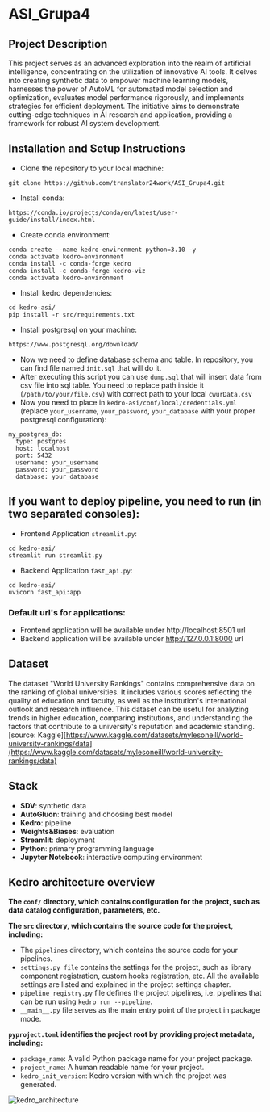 # ASI_Grupa4

## Project Description

This project serves as an advanced exploration into the realm of artificial intelligence, concentrating on the utilization of innovative AI tools. It delves into creating synthetic data to empower machine learning models, harnesses the power of AutoML for automated model selection and optimization, evaluates model performance rigorously, and implements strategies for efficient deployment. The initiative aims to demonstrate cutting-edge techniques in AI research and application, providing a framework for robust AI system development.

## Installation and Setup Instructions

* Clone the repository to your local machine:
```
git clone https://github.com/translator24work/ASI_Grupa4.git
```
* Install conda:
```
https://conda.io/projects/conda/en/latest/user-guide/install/index.html
```
* Create conda environment:
```
conda create --name kedro-environment python=3.10 -y
conda activate kedro-environment
conda install -c conda-forge kedro
conda install -c conda-forge kedro-viz
conda activate kedro-environment
```
* Install kedro dependencies:
```
cd kedro-asi/
pip install -r src/requirements.txt
```
* Install postgresql on your machine:
```
https://www.postgresql.org/download/
```
* Now we need to define database schema and table. In repository, you can find file named
`init.sql` that will do it.
* After executing this script you can use `dump.sql` that will insert data from csv file into sql table. You need to
replace path inside it (`/path/to/your/file.csv`) with correct path to your local `cwurData.csv`
* Now you need to place in `kedro-asi/conf/local/credentials.yml` (replace `your_username`, `your_password`, `your_database` with your proper postgresql configuration):
```
my_postgres_db:
  type: postgres
  host: localhost
  port: 5432
  username: your_username
  password: your_password
  database: your_database
```
## If you want to deploy pipeline, you need to run (in two separated consoles):
* Frontend Application `streamlit.py`:
```
cd kedro-asi/
streamlit run streamlit.py
```
* Backend Application `fast_api.py`:
```
cd kedro-asi/
uvicorn fast_api:app
```
### Default url's for applications:
* Frontend application will be available under http://localhost:8501 url
* Backend application will be available under http://127.0.0.1:8000 url
## Dataset

The dataset  "World University Rankings" contains comprehensive data on the ranking of global universities. 
It includes various scores reflecting the quality of education and faculty, as well as the institution's international outlook and research influence. 
This dataset can be useful for analyzing trends in higher education, comparing institutions, and understanding the factors that contribute to a university's reputation and academic standing. 
[source: Kaggle][https://www.kaggle.com/datasets/mylesoneill/world-university-rankings/data](https://www.kaggle.com/datasets/mylesoneill/world-university-rankings/data)

## Stack

- **SDV**: synthetic data
- **AutoGluon**: training and choosing best model
- **Kedro**: pipeline
- **Weights&Biases**: evaluation
- **Streamlit**: deployment
- **Python**: primary programming language
- **Jupyter Notebook**: interactive computing environment

## Kedro architecture overview

**The ```conf/``` directory, which contains configuration for the project, such as data catalog configuration, parameters, etc.**

**The ```src``` directory, which contains the source code for the project, including:**
- The ```pipelines``` directory, which contains the source code for your pipelines.
- ```settings.py file``` contains the settings for the project, such as library component registration, custom hooks registration, etc. All the available settings are listed and explained in the project settings chapter.
- ```pipeline_registry.py``` file defines the project pipelines, i.e. pipelines that can be run using ```kedro run --pipeline```.
- ```__main__.py``` file serves as the main entry point of the project in package mode.

**```pyproject.toml``` identifies the project root by providing project metadata, including:**
- ```package_name```: A valid Python package name for your project package.
- ```project_name```: A human readable name for your project.
- ```kedro_init_version```: Kedro version with which the project was generated.

![kedro_architecture](https://github.com/translator24work/ASI_Grupa4/assets/77148029/52467e02-388e-48fd-bd45-cb3856d9dcfd)



